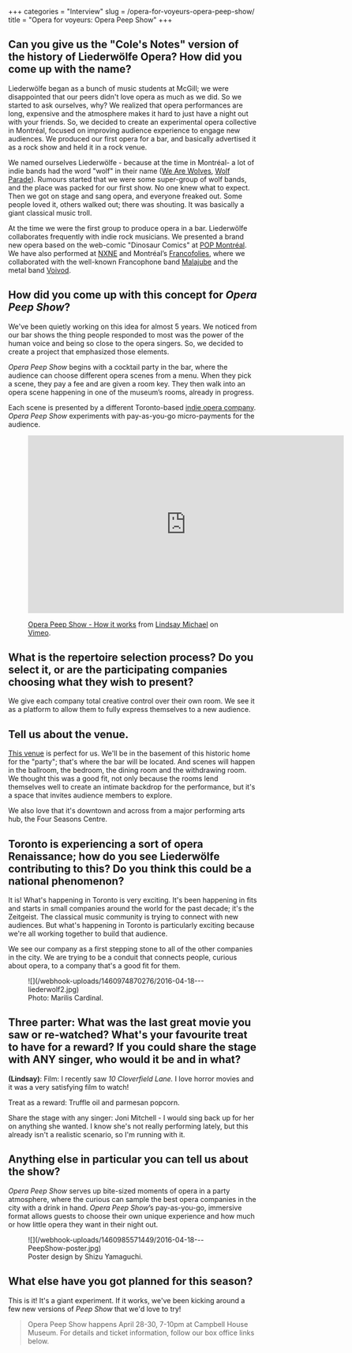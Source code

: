 +++
categories = "Interview"
slug = /opera-for-voyeurs-opera-peep-show/
title = "Opera for voyeurs: Opera Peep Show"
+++

## Can you give us the "Cole's Notes" version of the history of Liederwölfe Opera? How did you come up with the name? 

Liederwölfe began as a bunch of music students at McGill; we were disappointed that our peers didn't love opera as much as we did. So we started to ask ourselves, why? We realized that opera performances are long, expensive and the atmosphere makes it hard to just have a night out with your friends. So, we decided to create an experimental opera collective in Montréal, focused on improving audience experience to engage new audiences. We produced our first opera for a bar, and basically advertised it as a rock show and held it in a rock venue. 

We named ourselves Liederwölfe - because at the time in Montréal- a lot of indie bands had the word "wolf" in their name ([We Are Wolves](http://www.wearewolves.net/), [Wolf Parade](http://www.wolfparade.com/)). Rumours started that we were some super-group of wolf bands, and the place was packed for our first show. No one knew what to expect. Then we got on stage and sang opera, and everyone freaked out. Some people loved it, others walked out; there was shouting. It was basically a giant classical music troll.

At the time we were the first group to produce opera in a bar. Liederwölfe collaborates frequently with indie rock musicians. We presented a brand new opera based on the web-comic "Dinosaur Comics" at [POP Montréal](http://popmontreal.com/). We have also performed at [NXNE](http://nxne.com/information/) and Montréal’s [Francofolies](http://www.francofolies.com/default-fr.aspx), where we collaborated with the well-known Francophone band [Malajube](http://www.malajube.com/) and the metal band [Voivod](http://voivod.net/).

## How did you come up with this concept for *Opera Peep Show*? 

We've been quietly working on this idea for almost 5 years. We noticed from our bar shows the thing people responded to most was the power of the human voice and being so close to the opera singers. So, we decided to create a project that emphasized those elements.

*Opera Peep Show* begins with a cocktail party in the bar, where the audience can choose different opera scenes from a menu. When they pick a scene, they pay a fee and are given a room key. They then walk into an opera scene happening in one of the museum’s rooms, already in progress.

Each scene is presented by a different Toronto-based [indie opera company](/scene/companies/indie-opera-to/). *Opera Peep Show* experiments with pay-as-you-go micro-payments for the audience.

<figure data-type="video">
<iframe src="https://player.vimeo.com/video/159998091" width="640" height="360" frameborder="0" webkitallowfullscreen mozallowfullscreen allowfullscreen></iframe>
<p><a href="https://vimeo.com/159998091">Opera Peep Show - How it works</a> from <a href="https://vimeo.com/user32829887">Lindsay Michael</a> on <a href="https://vimeo.com">Vimeo</a>.</p>
</figure>

## What is the repertoire selection process? Do you select it, or are the participating companies choosing what they wish to present?

We give each company total creative control over their own room. We see it as a platform to allow them to fully express themselves to a new audience.

## Tell us about the venue. 

[This venue](http://www.campbellhousemuseum.ca/) is perfect for us. We'll be in the basement of this historic home for the "party"; that's where the bar will be located. And scenes will happen in the ballroom, the bedroom, the dining room and the withdrawing room. We thought this was a good fit, not only because the rooms lend themselves well to create an intimate backdrop for the performance, but it's a space that invites audience members to explore.

We also love that it's downtown and across from a major performing arts hub, the Four Seasons Centre.

## Toronto is experiencing a sort of opera Renaissance; how do you see Liederwölfe contributing to this? Do you think this could be a national phenomenon?

It is! What's happening in Toronto is very exciting. It's been happening in fits and starts in small companies around the world for the past decade; it's the Zeitgeist. The classical music community is trying to connect with new audiences. But what's happening in Toronto is particularly exciting because we're all working together to build that audience.

We see our company as a first stepping stone to all of the other companies in the city. We are trying to be a conduit that connects people, curious about opera, to a company that's a good fit for them.

<figure data-type="image">![](/webhook-uploads/1460974870276/2016-04-18---liederwolf2.jpg)<figcaption>Photo: Marilis Cardinal.</figcaption>
</figure>

## Three parter: What was the last great movie you saw or re-watched? What's your favourite treat to have for a reward? If you could share the stage with ANY singer, who would it be and in what? 

**(Lindsay)**: Film: I recently saw *10 Cloverfield Lane.* I love horror movies and it was a very satisfying film to watch!

Treat as a reward: Truffle oil and parmesan popcorn.

Share the stage with any singer: Joni Mitchell - I would sing back up for her on anything she wanted. I know she's not really performing lately, but this already isn't a realistic scenario, so I'm running with it.

## Anything else in particular you can tell us about the show? 

*Opera Peep Show* serves up bite-sized moments of opera in a party atmosphere, where the curious can sample the best opera companies in the city with a drink in hand. *Opera Peep Show*’s pay-as-you-go, immersive format allows guests to choose their own unique experience and how much or how little opera they want in their night out.

<figure data-type="image">![](/webhook-uploads/1460985571449/2016-04-18---PeepShow-poster.jpg)<figcaption>Poster design by Shizu Yamaguchi.</figcaption>
</figure>

## What else have you got planned for this season? 

This is it! It's a giant experiment. If it works, we've been kicking around a few new versions of *Peep Show* that we'd love to try!

>Opera Peep Show happens April 28-30, 7-10pm at Campbell House Museum. For details and ticket information, follow our box office links below.
